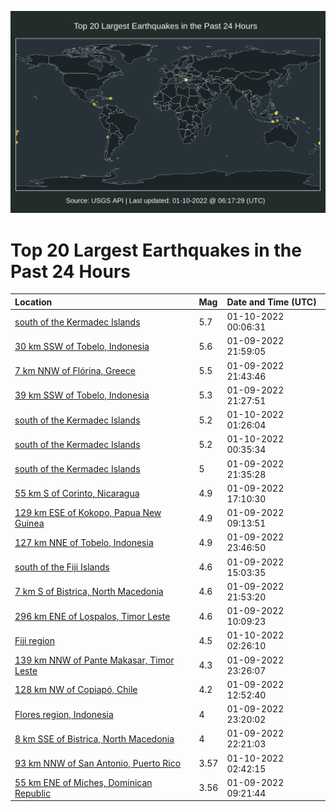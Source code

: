 ![Map](./map.png)

# Top 20 Largest Earthquakes in the Past 24 Hours

| Location | Mag | Date and Time (UTC) |
|:---|:---|:---|
| [south of the Kermadec Islands](https://earthquake.usgs.gov/earthquakes/eventpage/us7000gag3) | 5.7 | 01-10-2022 00:06:31 |
| [30 km SSW of Tobelo, Indonesia](https://earthquake.usgs.gov/earthquakes/eventpage/us7000gaf4) | 5.6 | 01-09-2022 21:59:05 |
| [7 km NNW of Flórina, Greece](https://earthquake.usgs.gov/earthquakes/eventpage/us7000gaex) | 5.5 | 01-09-2022 21:43:46 |
| [39 km SSW of Tobelo, Indonesia](https://earthquake.usgs.gov/earthquakes/eventpage/us7000gaeq) | 5.3 | 01-09-2022 21:27:51 |
| [south of the Kermadec Islands](https://earthquake.usgs.gov/earthquakes/eventpage/us7000gagh) | 5.2 | 01-10-2022 01:26:04 |
| [south of the Kermadec Islands](https://earthquake.usgs.gov/earthquakes/eventpage/us7000gagc) | 5.2 | 01-10-2022 00:35:34 |
| [south of the Kermadec Islands](https://earthquake.usgs.gov/earthquakes/eventpage/us7000gaes) | 5 | 01-09-2022 21:35:28 |
| [55 km S of Corinto, Nicaragua](https://earthquake.usgs.gov/earthquakes/eventpage/us7000gadx) | 4.9 | 01-09-2022 17:10:30 |
| [129 km ESE of Kokopo, Papua New Guinea](https://earthquake.usgs.gov/earthquakes/eventpage/us7000gaci) | 4.9 | 01-09-2022 09:13:51 |
| [127 km NNE of Tobelo, Indonesia](https://earthquake.usgs.gov/earthquakes/eventpage/us7000gag1) | 4.9 | 01-09-2022 23:46:50 |
| [south of the Fiji Islands](https://earthquake.usgs.gov/earthquakes/eventpage/us7000gadm) | 4.6 | 01-09-2022 15:03:35 |
| [7 km S of Bistrica, North Macedonia](https://earthquake.usgs.gov/earthquakes/eventpage/us7000gaf0) | 4.6 | 01-09-2022 21:53:20 |
| [296 km ENE of Lospalos, Timor Leste](https://earthquake.usgs.gov/earthquakes/eventpage/us7000gacn) | 4.6 | 01-09-2022 10:09:23 |
| [Fiji region](https://earthquake.usgs.gov/earthquakes/eventpage/us7000gagk) | 4.5 | 01-10-2022 02:26:10 |
| [139 km NNW of Pante Makasar, Timor Leste](https://earthquake.usgs.gov/earthquakes/eventpage/us7000gafn) | 4.3 | 01-09-2022 23:26:07 |
| [128 km NW of Copiapó, Chile](https://earthquake.usgs.gov/earthquakes/eventpage/us7000gad0) | 4.2 | 01-09-2022 12:52:40 |
| [Flores region, Indonesia](https://earthquake.usgs.gov/earthquakes/eventpage/us7000gafi) | 4 | 01-09-2022 23:20:02 |
| [8 km SSE of Bistrica, North Macedonia](https://earthquake.usgs.gov/earthquakes/eventpage/us7000gaf6) | 4 | 01-09-2022 22:21:03 |
| [93 km NNW of San Antonio, Puerto Rico](https://earthquake.usgs.gov/earthquakes/eventpage/pr2022010000) | 3.57 | 01-10-2022 02:42:15 |
| [55 km ENE of Miches, Dominican Republic](https://earthquake.usgs.gov/earthquakes/eventpage/pr2022009004) | 3.56 | 01-09-2022 09:21:44 |
